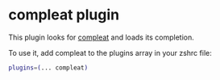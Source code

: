 # compleat plugin

This plugin looks for [compleat](https://github.com/mbrubeck/compleat) and loads its completion.

To use it, add compleat to the plugins array in your zshrc file:

```zsh
plugins=(... compleat)
```
